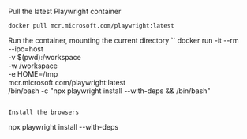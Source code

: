 Pull the latest Playwright container
```
docker pull mcr.microsoft.com/playwright:latest
```


Run the container, mounting the current directory
``
docker run -it --rm \
  --ipc=host \
  -v $(pwd):/workspace \
  -w /workspace \
  -e HOME=/tmp \
  mcr.microsoft.com/playwright:latest \
  /bin/bash -c "npx playwright install --with-deps && /bin/bash"
```

Install the browsers
```
npx playwright install --with-deps
```